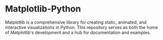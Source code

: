 # Matplotlib-Python
Matplotlib is a comprehensive library for creating static, animated, and interactive visualizations in Python. This repository serves as both the home of Matplotlib's development and a hub for documentation and examples.
